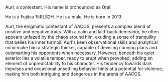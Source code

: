 Aurl, a contestant. His name is pronounced as Oral.  

He is a Fujitsu 15RLS2H. He is a male. He is born in 2013.


Aurl, the enigmatic contestant of AACOS, presents a complex blend of positive and negative traits. With a calm and laid-back demeanor, he often appears unfazed by the chaos around him, exuding a sense of tranquility that belies his inner turmoil. Aurl's keen observational skills and analytical mind make him a strategic thinker, capable of devising cunning plans and outsmarting his opponents when necessary. However, beneath his quiet exterior lies a volatile temper, ready to erupt when provoked, adding an element of unpredictability to his character. His tendency towards dark impulses and occasional unsettling behavior hints at a potential for violence, making him both intriguing and dangerous in the arena of AACOS.